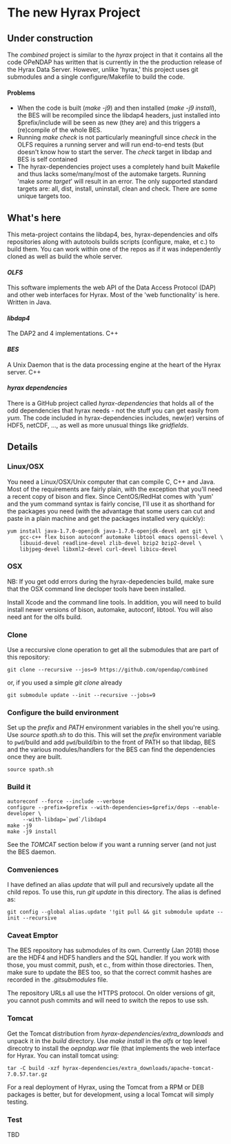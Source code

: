 
# The new Hyrax Project

## Under construction

The _combined_ project is similar to the _hyrax_ project in that it
contains all the code OPeNDAP has written that is currently in the
the production release of the Hyrax Data Server. However, unlike 'hyrax,'
this project uses git submodules and a single configure/Makefile to
build the code.

#### Problems

* When the code is built (_make -j9_) and then installed (_make -j9 install_),
the BES will be recompiled since the libdap4 headers, just installed into
$prefix/include will be seen as new (they are) and this triggers a (re)compile
of the whole BES.
* Running _make check_ is not particularly meaningfull since _check_ in the OLFS
requires a running server and will run end-to-end tests (but doesn't know how
to start the server. The _check_ target in libdap and BES is self contained
* The hyrax-dependencies project uses a completely hand built Makefile and thus
lacks some/many/most of the automake targets. Running 'make _some target_'
will result in an error. The only supported standard targets are: all, dist, 
install, uninstall, clean and check. There are some unique targets too.

## What's here

This meta-project contains the libdap4, bes, hyrax-dependencies and olfs
repositories along with autotools builds scripts (configure, make, et c.)
to build them. You can work within one of the repos as if it was independently
cloned as well as build the whole server.

#### _OLFS_

This software implements the web API of the Data Access Protocol (DAP) and 
other web interfaces for Hyrax. Most of the 'web functionality' is here. Written 
in Java.

#### _libdap4_

The DAP2 and 4 implementations. C++

#### _BES_

A Unix Daemon that is the data processing engine at the heart of the Hyrax server.
C++

#### _hyrax dependencies_

There is a GitHub project called _hyrax-dependencies_ that holds all of the
odd dependencies that hyrax needs - not the stuff you can get easily from _yum_.
The code included in hyrax-dependencies includes, new(er) versins of HDF5, 
netCDF, ..., as well as more unusual things like _gridfields_.

## Details

### Linux/OSX

You need a Linux/OSX/Unix computer that can compile C, C++ and Java.
Most of the requirements are fairly plain, with the exception that
you'll need a recent copy of bison and flex. Since CentOS/RedHat comes
with 'yum' and the yum command syntax is fairly concise, I'll use it
as shorthand for the packages you need (with the advantage that some
users can cut and paste in a plain machine and get the packages
installed very quickly):

    yum install java-1.7.0-openjdk java-1.7.0-openjdk-devel ant git \
        gcc-c++ flex bison autoconf automake libtool emacs openssl-devel \
        libuuid-devel readline-devel zlib-devel bzip2 bzip2-devel \
        libjpeg-devel libxml2-devel curl-devel libicu-devel

### OSX

NB: If you get odd errors during the hyrax-depedencies build, make sure
that the OSX command line decloper tools have been installed.

Install Xcode and the command line tools. In addition, you will need
to build install newer versions of bison, automake, autoconf,
libtool. You will also need ant for the olfs build.

### Clone

Use a reccursive clone operation to get all the submodules that are
part of this repository:

    git clone --recursive --jos=9 https://github.com/opendap/combined

or, if you used a simple _git clone_ already

    git submodule update --init --recursive --jobs=9

### Configure the build environment

Set up the _prefix_ and _PATH_ environment variables in the shell
you're using. Use _source spath.sh_ to do this. This will set the
_prefix_ environment variable to `pwd`/build and add `pwd`/build/bin
to the front of PATH so that libdap, BES and the various
modules/handlers for the BES can find the dependencies once they are
built.

    source spath.sh

### Build it

    autoreconf --force --include --verbose
    configure --prefix=$prefix --with-dependencies=$prefix/deps --enable-developer \
   	     --with-libdap=`pwd`/libdap4
    make -j9
    make -j9 install

See the _TOMCAT_ section below if you want a running server (and not just the 
BES daemon.

### Comveniences

I have defined an alias _update_ that will pull and recursively update all the 
child repos. To use this, run _git update_ in this directory. The alias is defined
as:

    git config --global alias.update '!git pull && git submodule update --init --recursive

### Caveat Emptor

The BES repository has submodules of its own. Currently (Jan 2018) those are the HDF4 
and HDF5 handlers and the SQL handler. If you work with those, you must commit, push, et c., 
from within those directories. Then, make sure to update the BES too, so that the correct
commit hashes are recorded in the _.gitsubmodules_ file.

The repository URLs all use the HTTPS protocol. On older versions of git, you cannot
push commits and will need to switch the repos to use ssh.

### Tomcat

Get the Tomcat distribution from _hyrax-dependencies/extra_downloads_ and unpack it in
the _build_ directory. Use _make install_ in the _olfs_ or top level direcotry to 
install the _oepndap.war_ file (that implements the web interface for Hyrax. You can install
tomcat using:

    tar -C build -xzf hyrax-dependencies/extra_downloads/apache-tomcat-7.0.57.tar.gz

For a real deployment of Hyrax, using the Tomcat from a RPM or DEB packages is better,
but for development, using a local Tomcat will simply testing.

### Test

TBD
